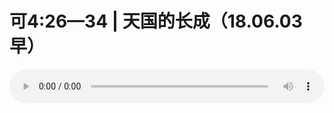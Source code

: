 # 可4:26—34 | 天国的长成（18.06.03早）

<audio style="width: 100%;" preload="false" controls controlslist="nodownload"><source src="//cdn.simai.ml/audio/mp3/old/25052.mp3" type="audio/mpeg">Your browser does not support the audio element.</audio>



